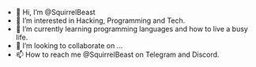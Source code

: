 - 👋 Hi, I’m @SquirrelBeast
- 👀 I’m interested in Hacking, Programming and Tech. 
- 🌱 I’m currently learning programming languages and how to live a busy life. 
- 💞️ I’m looking to collaborate on ...
- 📫 How to reach me @SquirrelBeast on Telegram and Discord. 

<!---
SquirrelBeast/SquirrelBeast is a ✨ special ✨ repository because its `README.md` (this file) appears on your GitHub profile.
You can click the Preview link to take a look at your changes.
--->

